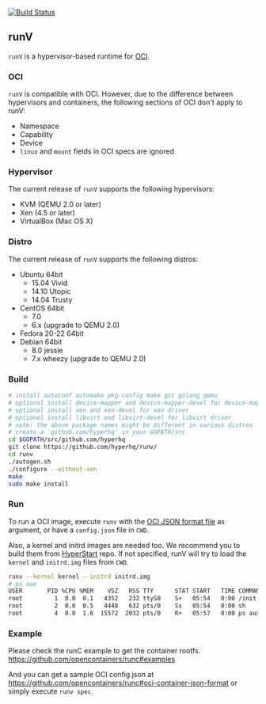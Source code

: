 [![Build Status](https://travis-ci.org/hyperhq/runv.svg?branch=master)](https://travis-ci.org/hyperhq/runv)
## runV

`runV` is a hypervisor-based runtime for [OCI](https://github.com/opencontainers/runtime-spec).

### OCI
`runV` is compatible with OCI. However, due to the difference between hypervisors and containers, the following sections of OCI don't apply to runV:
- Namespace
- Capability
- Device
- `linux` and `mount` fields in OCI specs are ignored

### Hypervisor
The current release of `runV` supports the following hypervisors:
- KVM (QEMU 2.0 or later)
- Xen (4.5 or later)
- VirtualBox (Mac OS X)

### Distro
The current release of `runV` supports the following distros:

- Ubuntu 64bit
	- 15.04 Vivid
	- 14.10 Utopic
	- 14.04 Trusty
- CentOS 64bit
	- 7.0
	- 6.x (upgrade to QEMU 2.0)
- Fedora 20-22 64bit
- Debian 64bit
	- 8.0 jessie
	- 7.x wheezy (upgrade to QEMU 2.0)

### Build
```bash
# install autoconf automake pkg-config make gcc golang qemu
# optional install device-mapper and device-mapper-devel for device-mapper storage
# optional install xen and xen-devel for xen driver
# optional install libvirt and libvirt-devel for libvirt driver
# note: the above package names might be different in various distros
# create a 'github.com/hyperhq' in your GOPATH/src
cd $GOPATH/src/github.com/hyperhq
git clone https://github.com/hyperhq/runv/
cd runv
./autogen.sh
./configure --without-xen
make
sudo make install
```

### Run
To run a OCI image, execute `runv` with the [OCI JSON format file](https://github.com/opencontainers/runc#oci-container-json-format) as argument, or have a `config.json` file in `CWD`.

Also, a kernel and initrd images are needed too. We recommend you to build them from [HyperStart](https://github.com/hyperhq/hyperstart/) repo. If not specified, runV will try to load the `kernel` and `initrd.img` files from `CWD`.

```bash
runv --kernel kernel --initrd initrd.img
# ps aux
USER       PID %CPU %MEM    VSZ   RSS TTY      STAT START   TIME COMMAND
root         1  0.0  0.1   4352   232 ttyS0    S+   05:54   0:00 /init
root         2  0.0  0.5   4448   632 pts/0    Ss   05:54   0:00 sh
root         4  0.0  1.6  15572  2032 pts/0    R+   05:57   0:00 ps aux
```

### Example
Please check the runC example to get the container rootfs.
https://github.com/opencontainers/runc#examples

And you can get a sample OCI config.json at
https://github.com/opencontainers/runc#oci-container-json-format or
simply execute `runv spec`.
